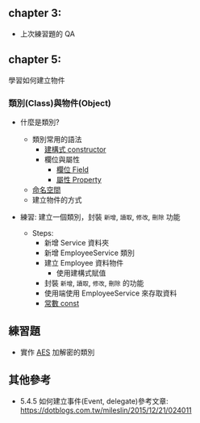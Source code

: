## chapter 3:
* 上次練習題的 QA

## chapter 5:
學習如何建立物件

### 類別(Class)與物件(Object)
* 什麼是類別?
   * 類別常用的語法
      * [建構式 constructor](https://docs.microsoft.com/zh-tw/dotnet/csharp/programming-guide/classes-and-structs/using-constructors)
      * 欄位與屬性
         * [欄位 Field](https://docs.microsoft.com/zh-tw/dotnet/csharp/programming-guide/classes-and-structs/fields)
         * [屬性 Property](https://docs.microsoft.com/zh-tw/dotnet/csharp/programming-guide/classes-and-structs/properties)
   * [命名空間](https://docs.microsoft.com/zh-tw/dotnet/csharp/programming-guide/namespaces/using-namespaces)
   * 建立物件的方式

* 練習: 建立一個類別，封裝 `新增`, `讀取`, `修改`, `刪除` 功能
   * Steps:
      * 新增 Service 資料夾
      * 新增 EmployeeService 類別
      * 建立 Employee 資料物件
         * 使用建構式賦值
      * 封裝 `新增`, `讀取`, `修改`, `刪除` 的功能
      * 使用端使用 EmployeeService 來存取資料
      * [常數 const](https://docs.microsoft.com/zh-tw/dotnet/csharp/language-reference/keywords/const)

## 練習題
  * 實作 [AES](https://zh.wikipedia.org/wiki/高级加密标准) 加解密的類別

## 其他參考
  * 5.4.5 如何建立事件(Event, delegate)參考文章: https://dotblogs.com.tw/mileslin/2015/12/21/024011